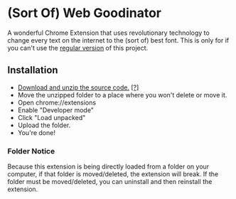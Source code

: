 # (Sort Of) Web Goodinator
A wonderful Chrome Extension that uses revolutionary technology to change every text on the internet to the (sort of) best font. This is only for if you can't use the [regular version](https://github.com/epic-sudo/web-goodinator) of this project.

## Installation
- [Download and unzip the source code.](https://github.com/epic-sudo/sort-of-web-goodinator/archive/master.zip) [\[?\]](#folder-notice)
- Move the unzipped folder to a place where you won't delete or move it.
- Open chrome://extensions
- Enable "Developer mode"
- Click "Load unpacked"
- Upload the folder.
- You're done!

### Folder Notice
Because this extension is being directly loaded from a folder on your computer, if that folder is moved/deleted, the extension will break. If the folder must be moved/deleted, you can uninstall and then reinstall the extension.
